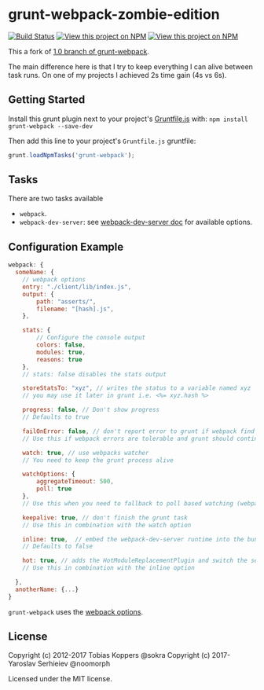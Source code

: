 # grunt-webpack-zombie-edition
[![Build Status](https://travis-ci.org/noomorph/grunt-webpack-zombie-edition.svg?branch=master)](https://travis-ci.org/noomorph/grunt-webpack-zombie-edition)
[![View this project on NPM](https://img.shields.io/npm/v/grunt-webpack-zombie-edition.svg)](https://npmjs.org/package/grunt-webpack-zombie-edition)
[![View this project on NPM](https://img.shields.io/npm/dm/grunt-webpack-zombie-edition.svg)](https://npmjs.org/package/grunt-webpack-zombie-edition)

This a fork of [1.0 branch of grunt-webpack](https://github.com/webpack-contrib/grunt-webpack/tree/1.0).

The main difference here is that I try to keep everything I can alive between task runs. On one of my projects I achieved 2s time gain (4s vs 6s).

## Getting Started

Install this grunt plugin next to your project's [Gruntfile.js](http://gruntjs.com/getting-started) with: `npm install grunt-webpack --save-dev`

Then add this line to your project's `Gruntfile.js` gruntfile:

```javascript
grunt.loadNpmTasks('grunt-webpack');
```

## Tasks

There are two tasks available
- `webpack`.
- `webpack-dev-server`: see [webpack-dev-server doc](http://webpack.github.io/docs/webpack-dev-server.html#api) for available options.

## Configuration Example

``` javascript
webpack: {
  someName: {
	// webpack options
	entry: "./client/lib/index.js",
	output: {
		path: "asserts/",
		filename: "[hash].js",
	},

	stats: {
		// Configure the console output
		colors: false,
		modules: true,
		reasons: true
	},
	// stats: false disables the stats output

	storeStatsTo: "xyz", // writes the status to a variable named xyz
	// you may use it later in grunt i.e. <%= xyz.hash %>

	progress: false, // Don't show progress
	// Defaults to true

	failOnError: false, // don't report error to grunt if webpack find errors
	// Use this if webpack errors are tolerable and grunt should continue

	watch: true, // use webpacks watcher
	// You need to keep the grunt process alive

	watchOptions: {
		aggregateTimeout: 500,
		poll: true
	},
	// Use this when you need to fallback to poll based watching (webpack 1.9.1+ only)

	keepalive: true, // don't finish the grunt task
	// Use this in combination with the watch option

	inline: true,  // embed the webpack-dev-server runtime into the bundle
	// Defaults to false

	hot: true, // adds the HotModuleReplacementPlugin and switch the server to hot mode
	// Use this in combination with the inline option

  },
  anotherName: {...}
}
```

`grunt-webpack` uses the [webpack options](http://webpack.github.io/docs/configuration.html).

## License
Copyright (c) 2012-2017 Tobias Koppers @sokra
Copyright (c) 2017- Yaroslav Serhieiev @noomorph

Licensed under the MIT license.
